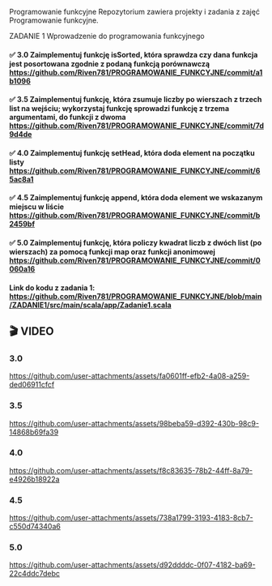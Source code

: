 Programowanie funkcyjne
Repozytorium zawiera projekty i zadania z zajęć Programowanie funkcyjne.

ZADANIE 1  Wprowadzenie do programowania funkcyjnego

#### ✅  3.0 Zaimplementuj funkcję isSorted, która sprawdza czy dana funkcja jest posortowana zgodnie z podaną funkcją porównawczą https://github.com/Riven781/PROGRAMOWANIE_FUNKCYJNE/commit/a1b1096
#### ✅  3.5 Zaimplementuj funkcję, która zsumuje liczby po wierszach z trzech list na wejściu; wykorzystaj funkcję sprowadzi funkcję z trzema argumentami, do funkcji z dwoma  https://github.com/Riven781/PROGRAMOWANIE_FUNKCYJNE/commit/7d9d4de
#### ✅  4.0 Zaimplementuj funkcję setHead, która doda element na początku listy https://github.com/Riven781/PROGRAMOWANIE_FUNKCYJNE/commit/65ac8a1
#### ✅  4.5 Zaimplementuj funkcję append, która doda element we wskazanym miejscu w liście  https://github.com/Riven781/PROGRAMOWANIE_FUNKCYJNE/commit/b2459bf
#### ✅  5.0 Zaimplementuj funkcję, która policzy kwadrat liczb z dwóch list (po wierszach) za pomocą funkcji map oraz funkcji anonimowej https://github.com/Riven781/PROGRAMOWANIE_FUNKCYJNE/commit/0060a16


#### Link do kodu z zadania 1: https://github.com/Riven781/PROGRAMOWANIE_FUNKCYJNE/blob/main/ZADANIE1/src/main/scala/app/Zadanie1.scala

## 🎬 VIDEO


### 3.0

https://github.com/user-attachments/assets/fa0601ff-efb2-4a08-a259-ded06911cfcf



### 3.5

https://github.com/user-attachments/assets/98beba59-d392-430b-98c9-14868b69fa39

### 4.0


https://github.com/user-attachments/assets/f8c83635-78b2-44ff-8a79-e4926b18922a
### 4.5


https://github.com/user-attachments/assets/738a1799-3193-4183-8cb7-c550d74340a6

### 5.0
https://github.com/user-attachments/assets/d92ddddc-0f07-4182-ba69-22c4ddc7debc